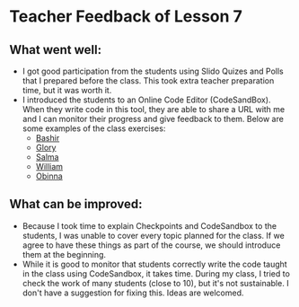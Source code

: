 # Teacher Feedback of Lesson 7

## What went well:

- I got good participation from the students using Slido Quizes and Polls that I prepared before the class. This took extra teacher preparation time, but it was worth it.
- I introduced the students to an Online Code Editor (CodeSandBox). When they write code in this tool, they are able to share a URL with me and I can monitor their progress and give feedback to them. Below are some examples of the class exercises:
  - [Bashir](https://codesandbox.io/s/bashir-b6u0s?file=/index.html:745-757)
  - [Glory](https://codesandbox.io/s/glory-class7-7m9mt?file=/index.html)
  - [Salma](https://codesandbox.io/s/salma-class7-itkgp?file=/index.html:385-403)
  - [William](https://codesandbox.io/s/william-bx1sl?file=/index.html:982-1099)
  - [Obinna](https://codesandbox.io/s/obinna-class-7-68t5w?file=/index.html)

## What can be improved:

- Because I took time to explain Checkpoints and CodeSandbox to the students, I was unable to cover every topic planned for the class. If we agree to have these things as part of the course, we should introduce them at the beginning.
- While it is good to monitor that students correctly write the code taught in the class using CodeSandbox, it takes time. During my class, I tried to check the work of many students (close to 10), but it's not sustainable. I don't have a suggestion for fixing this. Ideas are welcomed.
